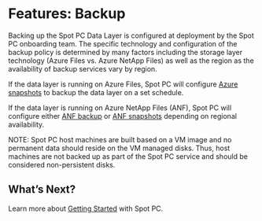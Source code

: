 # Features: Backup

Backing up the Spot PC Data Layer is configured at deployment by the Spot PC onboarding team. The specific technology and configuration of the backup policy is determined by many factors including the storage layer technology (Azure Files vs. Azure NetApp Files) as well as the region as the availability of backup services vary by region.

If the data layer is running on Azure Files, Spot PC will configure [Azure snapshots](https://docs.microsoft.com/en-us/azure/storage/files/storage-snapshots-files) to backup the data layer on a set schedule.

If the data layer is running on Azure NetApp Files (ANF), Spot PC will configure either [ANF backup](https://docs.microsoft.com/en-us/azure/azure-netapp-files/backup-introduction) or [ANF snapshots](https://docs.microsoft.com/en-us/azure/azure-netapp-files/snapshots-introduction) depending on regional availability.

NOTE: Spot PC host machines are built based on a VM image and no permanent data should reside on the VM managed disks. Thus, host machines are not backed up as part of the Spot PC service and should be considered non-persistent disks.

## What’s Next?

Learn more about [Getting Started](spot-pc/getting-started/) with Spot PC.
